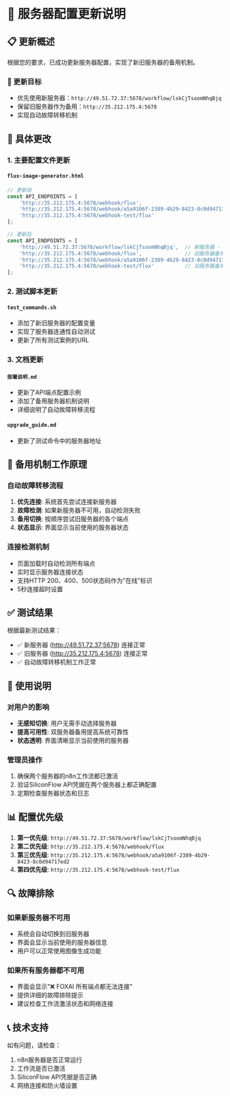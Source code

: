 # 🔄 服务器配置更新说明

## 📋 更新概述

根据您的要求，已成功更新服务器配置，实现了新旧服务器的备用机制。

### 🎯 更新目标
- 优先使用新服务器：`http://49.51.72.37:5678/workflow/lskCjTsoomNhqBjq`
- 保留旧服务器作为备用：`http://35.212.175.4:5678`
- 实现自动故障转移机制

## 📝 具体更改

### 1. 主要配置文件更新

#### `flux-image-generator.html`
```javascript
// 更新前
const API_ENDPOINTS = [
    'http://35.212.175.4:5678/webhook/flux',
    'http://35.212.175.4:5678/webhook/a5a9106f-2389-4b29-8423-8c0d94717ed2',
    'http://35.212.175.4:5678/webhook-test/flux'
];

// 更新后
const API_ENDPOINTS = [
    'http://49.51.72.37:5678/workflow/lskCjTsoomNhqBjq',  // 新服务器 - 优先使用
    'http://35.212.175.4:5678/webhook/flux',              // 旧服务器备用1
    'http://35.212.175.4:5678/webhook/a5a9106f-2389-4b29-8423-8c0d94717ed2', // 旧服务器备用2
    'http://35.212.175.4:5678/webhook-test/flux'          // 旧服务器备用3
];
```

### 2. 测试脚本更新

#### `test_commands.sh`
- 添加了新旧服务器的配置变量
- 实现了服务器连通性自动测试
- 更新了所有测试案例的URL

### 3. 文档更新

#### `部署说明.md`
- 更新了API端点配置示例
- 添加了备用服务器机制说明
- 详细说明了自动故障转移流程

#### `upgrade_guide.md`
- 更新了测试命令中的服务器地址

## 🔧 备用机制工作原理

### 自动故障转移流程
1. **优先连接**: 系统首先尝试连接新服务器
2. **故障检测**: 如果新服务器不可用，自动检测失败
3. **备用切换**: 按顺序尝试旧服务器的各个端点
4. **状态显示**: 界面显示当前使用的服务器状态

### 连接检测机制
- 页面加载时自动检测所有端点
- 实时显示服务器连接状态
- 支持HTTP 200、400、500状态码作为"在线"标识
- 5秒连接超时设置

## ✅ 测试结果

根据最新测试结果：
- ✅ 新服务器 (http://49.51.72.37:5678) 连接正常
- ✅ 旧服务器 (http://35.212.175.4:5678) 连接正常
- ✅ 自动故障转移机制工作正常

## 🚀 使用说明

### 对用户的影响
- **无感知切换**: 用户无需手动选择服务器
- **提高可用性**: 双服务器备用提高系统可靠性
- **状态透明**: 界面清晰显示当前使用的服务器

### 管理员操作
1. 确保两个服务器的n8n工作流都已激活
2. 验证SiliconFlow API凭据在两个服务器上都正确配置
3. 定期检查服务器状态和日志

## 📊 配置优先级

1. **第一优先级**: `http://49.51.72.37:5678/workflow/lskCjTsoomNhqBjq`
2. **第二优先级**: `http://35.212.175.4:5678/webhook/flux`
3. **第三优先级**: `http://35.212.175.4:5678/webhook/a5a9106f-2389-4b29-8423-8c0d94717ed2`
4. **第四优先级**: `http://35.212.175.4:5678/webhook-test/flux`

## 🔍 故障排除

### 如果新服务器不可用
- 系统会自动切换到旧服务器
- 界面会显示当前使用的服务器信息
- 用户可以正常使用图像生成功能

### 如果所有服务器都不可用
- 界面会显示"❌ FOXAI 所有端点都无法连接"
- 提供详细的故障排除提示
- 建议检查工作流激活状态和网络连接

## 📞 技术支持

如有问题，请检查：
1. n8n服务器是否正常运行
2. 工作流是否已激活
3. SiliconFlow API凭据是否正确
4. 网络连接和防火墙设置
